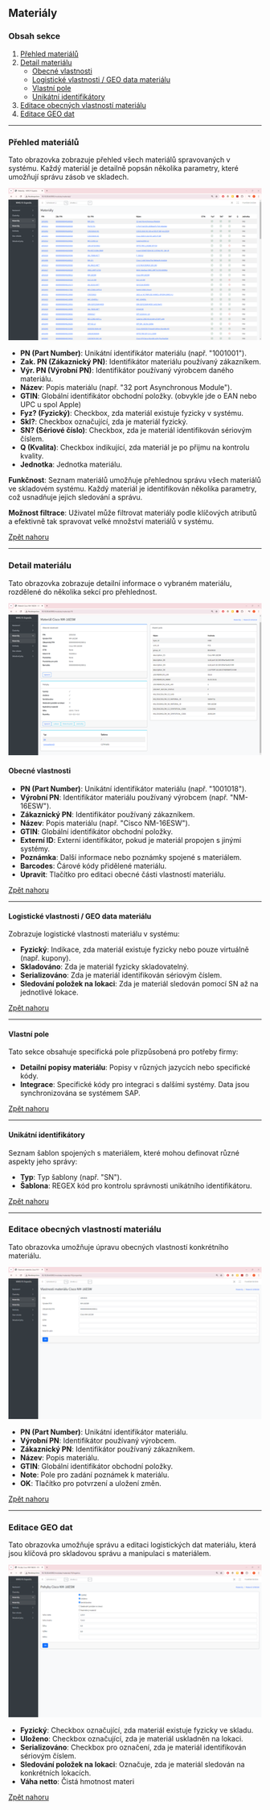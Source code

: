 ## Materiály

### Obsah sekce

1. [Přehled materiálů](#prehled-materialu)
2. [Detail materiálu](#detail-materialu)
    - [Obecné vlastnosti](#obecne-vlastnosti)
    - [Logistické vlastnosti / GEO data materiálu](#logisticke-vlastnosti)
    - [Vlastní pole](#vlastni-pole)
    - [Unikátní identifikátory](#unikatni-identifikatory)
3. [Editace obecných vlastností materiálu](#editace-obecnych-vlastnosti-materialu)
4. [Editace GEO dat](#editace-geo-dat)

---

<h3 id="prehled-materialu">Přehled materiálů</h3>

Tato obrazovka zobrazuje přehled všech materiálů spravovaných v systému. Každý materiál je detailně popsán několika parametry, které umožňují správu zásob ve skladech.

<a href="#" data-bs-toggle="modal" data-bs-target="#imageModal" onclick="showImage('/content/images/materialy/materialy.png')">
    <img src="/content/images/materialy/materialy.png" alt="Detail materiálu" class="img-fluid modal-thumbnail" />
</a>

- **PN (Part Number)**: Unikátní identifikátor materiálu (např. "1001001").
- **Zak. PN (Zákaznický PN)**: Identifikátor materiálu používaný zákazníkem.
- **Výr. PN (Výrobní PN)**: Identifikátor používaný výrobcem daného materiálu.
- **Název**: Popis materiálu (např. "32 port Asynchronous Module").
- **GTIN**: Globální identifikátor obchodní položky. (obvykle jde o EAN nebo UPC u spol Apple)
- **Fyz? (Fyzický)**: Checkbox, zda materiál existuje fyzicky v systému.
- **Skl?**: Checkbox označující, zda je materiál fyzický.
- **SN? (Sériové číslo)**: Checkbox, zda je materiál identifikován sériovým číslem.
- **Q (Kvalita)**: Checkbox indikující, zda materiál je po přijmu na kontrolu kvality.
- **Jednotka**: Jednotka materiálu.

**Funkčnost**: Seznam materiálů umožňuje přehlednou správu všech materiálů ve skladovém systému. Každý materiál je identifikován několika parametry, což usnadňuje jejich sledování a správu.

**Možnost filtrace**: Uživatel může filtrovat materiály podle klíčových atributů a efektivně tak spravovat velké množství materiálů v systému.

<p><a href="#" class="btn btn-link" onclick="window.scrollTo({ top: 0, behavior: 'smooth' });">Zpět nahoru</a></p>

---

<h3 id="detail-materialu">Detail materiálu</h3>

Tato obrazovka zobrazuje detailní informace o vybraném materiálu, rozdělené do několika sekcí pro přehlednost.

<a href="#" data-bs-toggle="modal" data-bs-target="#imageModal" onclick="showImage('/content/images/materialy/materialy-detail.png')">
    <img src="/content/images/materialy/materialy-detail.png" alt="Detail materiálu" class="img-fluid modal-thumbnail" />
</a>

<h4 id="obecne-vlastnosti">Obecné vlastnosti</h4>

- **PN (Part Number)**: Unikátní identifikátor materiálu (např. "1001018").
- **Výrobní PN**: Identifikátor materiálu používaný výrobcem (např. "NM-16ESW").
- **Zákaznický PN**: Identifikátor používaný zákazníkem.
- **Název**: Popis materiálu (např. "Cisco NM-16ESW").
- **GTIN**: Globální identifikátor obchodní položky.
- **Externí ID**: Externí identifikátor, pokud je materiál propojen s jinými systémy.
- **Poznámka**: Další informace nebo poznámky spojené s materiálem.
- **Barcodes**: Čárové kódy přidělené materiálu.
- **Upravit**: Tlačítko pro editaci obecné části vlastností materiálu.

<p><a href="#" class="btn btn-link" onclick="window.scrollTo({ top: 0, behavior: 'smooth' });">Zpět nahoru</a></p>

---

<h4 id="logisticke-vlastnosti">Logistické vlastnosti / GEO data materiálu</h4>

Zobrazuje logistické vlastnosti materiálu v systému:

- **Fyzický**: Indikace, zda materiál existuje fyzicky nebo pouze virtuálně (např. kupony).
- **Skladováno**: Zda je materiál fyzicky skladovatelný.
- **Serializováno**: Zda je materiál identifikován sériovým číslem.
- **Sledování položek na lokaci**: Zda je materiál sledován pomocí SN až na jednotlivé lokace.

<p><a href="#" class="btn btn-link" onclick="window.scrollTo({ top: 0, behavior: 'smooth' });">Zpět nahoru</a></p>

---

<h4 id="vlastni-pole">Vlastní pole</h4>

Tato sekce obsahuje specifická pole přizpůsobená pro potřeby firmy:

- **Detailní popisy materiálu**: Popisy v různých jazycích nebo specifické kódy.
- **Integrace**: Specifické kódy pro integraci s dalšími systémy. Data jsou synchronizována se systémem SAP.

<p><a href="#" class="btn btn-link" onclick="window.scrollTo({ top: 0, behavior: 'smooth' });">Zpět nahoru</a></p>

---

<h4 id="unikatni-identifikatory">Unikátní identifikátory</h4>

Seznam šablon spojených s materiálem, které mohou definovat různé aspekty jeho správy:

- **Typ**: Typ šablony (např. "SN").
- **Šablona**: REGEX kód pro kontrolu správnosti unikátního identifikátoru.

<p><a href="#" class="btn btn-link" onclick="window.scrollTo({ top: 0, behavior: 'smooth' });">Zpět nahoru</a></p>

---

<h3 id="editace-obecnych-vlastnosti-materialu">Editace obecných vlastností materiálu</h3>

Tato obrazovka umožňuje úpravu obecných vlastností konkrétního materiálu.

<a href="#" data-bs-toggle="modal" data-bs-target="#imageModal" onclick="showImage('/content/images/materialy/materialy-editace.png')">
    <img src="/content/images/materialy/materialy-editace.png" alt="Logistické vlastnosti materiálu" class="img-fluid modal-thumbnail" />
</a>

- **PN (Part Number)**: Unikátní identifikátor materiálu.
- **Výrobní PN**: Identifikátor používaný výrobcem.
- **Zákaznický PN**: Identifikátor používaný zákazníkem.
- **Název**: Popis materiálu.
- **GTIN**: Globální identifikátor obchodní položky.
- **Note**: Pole pro zadání poznámek k materiálu.
- **OK**: Tlačítko pro potvrzení a uložení změn.

<p><a href="#" class="btn btn-link" onclick="window.scrollTo({ top: 0, behavior: 'smooth' });">Zpět nahoru</a></p>

---

<h3 id="editace-geo-dat">Editace GEO dat</h3>

Tato obrazovka umožňuje správu a editaci logistických dat materiálu, která jsou klíčová pro skladovou správu a manipulaci s materiálem.

<a href="#" data-bs-toggle="modal" data-bs-target="#imageModal" onclick="showImage('/content/images/materialy/materialy-geo-data.png')">
    <img src="/content/images/materialy/materialy-geo-data.png" alt="Logistické vlastnosti materiálu" class="modal-thumbnail" />
</a>

- **Fyzický**: Checkbox označující, zda materiál existuje fyzicky ve skladu.
- **Uloženo**: Checkbox označující, zda je materiál uskladněn na lokaci.
- **Serializováno**: Checkbox pro označení, zda je materiál identifikován sériovým číslem.
- **Sledování položek na lokaci**: Označuje, zda je materiál sledován na konkrétních lokacích.
- **Váha netto**: Čistá hmotnost materi

<p><a href="#" class="btn btn-link" onclick="window.scrollTo({ top: 0, behavior: 'smooth' });">Zpět nahoru</a></p>
